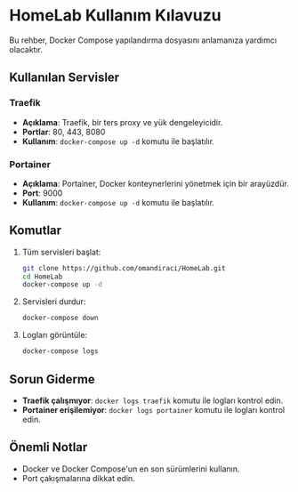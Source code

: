 # HomeLab Kullanım Kılavuzu

Bu rehber, Docker Compose yapılandırma dosyasını anlamanıza yardımcı olacaktır.

## Kullanılan Servisler

### Traefik
- **Açıklama**: Traefik, bir ters proxy ve yük dengeleyicidir.
- **Portlar**: 80, 443, 8080
- **Kullanım**: `docker-compose up -d` komutu ile başlatılır.

### Portainer
- **Açıklama**: Portainer, Docker konteynerlerini yönetmek için bir arayüzdür.
- **Port**: 9000
- **Kullanım**: `docker-compose up -d` komutu ile başlatılır.

## Komutlar

1. Tüm servisleri başlat:
   ```bash
   git clone https://github.com/omandiraci/HomeLab.git
   cd HomeLab
   docker-compose up -d
   ```

2. Servisleri durdur:
   ```bash
   docker-compose down
   ```

3. Logları görüntüle:
   ```bash
   docker-compose logs
   ```

## Sorun Giderme

- **Traefik çalışmıyor**: `docker logs traefik` komutu ile logları kontrol edin.
- **Portainer erişilemiyor**: `docker logs portainer` komutu ile logları kontrol edin.

## Önemli Notlar

- Docker ve Docker Compose'un en son sürümlerini kullanın.
- Port çakışmalarına dikkat edin.
